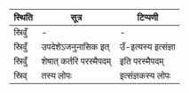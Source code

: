 | स्थिति | सूत्र | टिप्पणी |
| ----- | ------- | ------ |
| स्रिवुँ | - | - |
| स्रिवुँ | उपदेशेऽजनुनासिक इत् | उँ-इत्यस्य इत्संज्ञा |
| स्रिवुँ | शेषात् कर्तरि परस्मैपदम् | इति परस्मैपदम् |
| स्रिव् | तस्य लोपः | इत्संज्ञकस्य लोपः |
